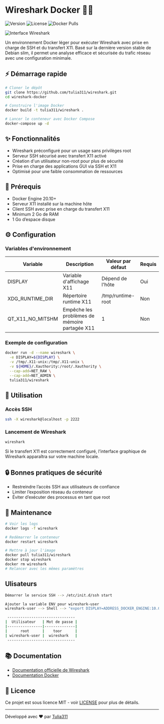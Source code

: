 # Wireshark Docker 🕵️‍♂️

![Version](https://img.shields.io/github/v/release/tulia311/wireshark-docker)
![License](https://img.shields.io/github/license/tulia311/wireshark-docker)
![Docker Pulls](https://img.shields.io/docker/pulls/tulia311/wireshark)

![Interface Wireshark](https://miro.medium.com/v2/resize:fit:512/0*mMMUXeLUT7RWL8GB.png)

Un environnement Docker léger pour exécuter Wireshark avec prise en charge de SSH et du transfert X11.
Basé sur la dernière version stable de Debian slim, il permet une analyse efficace et sécurisée du trafic réseau avec une configuration minimale.

## ⚡ Démarrage rapide

```sh
# Cloner le dépôt
git clone https://github.com/tulia311/wireshark.git
cd wireshark-docker

# Construire l'image Docker
docker build -t tulia311/wireshark .

# Lancer le conteneur avec Docker Compose
docker-compose up -d
```

## ✨ Fonctionnalités
- Wireshark préconfiguré pour un usage sans privilèges root
- Serveur SSH sécurisé avec transfert X11 activé
- Création d'un utilisateur non-root pour plus de sécurité
- Prise en charge des applications GUI via SSH et X11
- Optimisé pour une faible consommation de ressources

## 📌 Prérequis

- Docker Engine 20.10+
- Serveur X11 installé sur la machine hôte
- Client SSH avec prise en charge du transfert X11
- Minimum 2 Go de RAM
- 1 Go d’espace disque

## ⚙️ Configuration

### Variables d'environnement

| Variable | Description | Valeur par défaut | Requis |
|----------|-------------|---------|---------|
| DISPLAY | Variable d'affichage X11 | Dépend de l'hôte | Oui |
| XDG_RUNTIME_DIR | Répertoire runtime X11 | /tmp/runtime-root | Non |
| QT_X11_NO_MITSHM | Empêche les problèmes de mémoire partagée X11 | 1 | Non |

### Exemple de configuration

```sh
docker run -d --name wireshark \
  -e DISPLAY=${DISPLAY} \
  -v /tmp/.X11-unix:/tmp/.X11-unix \
  -v ${HOME}/.Xauthority:/root/.Xauthority \
  --cap-add=NET_RAW \
  --cap-add=NET_ADMIN \
  tulia311/wireshark
```

## 📖 Utilisation

### Accès SSH
```sh
ssh -X wireshark@localhost -p 2222
```

### Lancement de Wireshark
```sh
wireshark
```
Si le transfert X11 est correctement configuré, l’interface graphique de Wireshark apparaîtra sur votre machine locale.

## 🔒 Bonnes pratiques de sécurité
- Restreindre l’accès SSH aux utilisateurs de confiance
- Limiter l’exposition réseau du conteneur
- Éviter d’exécuter des processus en tant que root

## 🔧 Maintenance

```sh
# Voir les logs
docker logs -f wireshark

# Redémarrer le conteneur
docker restart wireshark

# Mettre à jour l'image
docker pull tulia311/wireshark
docker stop wireshark
docker rm wireshark
# Relancer avec les mêmes paramètres
```

##  Ulisateurs
```sh
Démarrer le service SSH --> /etc/init.d/ssh start

Ajouter la variable ENV pour wireshark-user
wireshark-user --> Shell --> "export DISPLAY=ADDRESS_DOCKER_ENGINE:10.0"

 -------------------------------
|  Utilisateur   | Mot de passe |
|----------------|--------------|
|      root      |    toor      |
| wireshark-user |  wireshark   |
 -------------------------------
```

## 📚 Documentation

- [Documentation officielle de Wireshark](https://www.wireshark.org/docs/)
- [Documentation Docker](https://docs.docker.com)

## 📄 Licence

Ce projet est sous licence MIT - voir [LICENSE](https://raw.githubusercontent.com/tulia311/wireshark/refs/heads/main/LICENSE) pour plus de détails.

---
Développé avec ❤️ par [Tulia311](https://github.com/tulia311)

